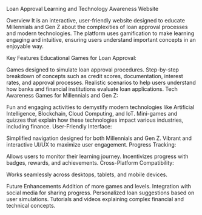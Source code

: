 Loan Approval Learning and Technology Awareness Website


Overview
It is an interactive, user-friendly website designed to educate Millennials and Gen Z about the complexities of loan approval processes and modern technologies. The platform uses gamification to make learning engaging and intuitive, ensuring users understand important concepts in an enjoyable way.


Key Features
Educational Games for Loan Approval:

Games designed to simulate loan approval procedures.
Step-by-step breakdown of concepts such as credit scores, documentation, interest rates, and approval processes.
Realistic scenarios to help users understand how banks and financial institutions evaluate loan applications.
Tech Awareness Games for Millennials and Gen Z:

Fun and engaging activities to demystify modern technologies like Artificial Intelligence, Blockchain, Cloud Computing, and IoT.
Mini-games and quizzes that explain how these technologies impact various industries, including finance.
User-Friendly Interface:

Simplified navigation designed for both Millennials and Gen Z.
Vibrant and interactive UI/UX to maximize user engagement.
Progress Tracking:

Allows users to monitor their learning journey.
Incentivizes progress with badges, rewards, and achievements.
Cross-Platform Compatibility:

Works seamlessly across desktops, tablets, and mobile devices.




Future Enhancements
Addition of more games and levels.
Integration with social media for sharing progress.
Personalized loan suggestions based on user simulations.
Tutorials and videos explaining complex financial and technical concepts.
